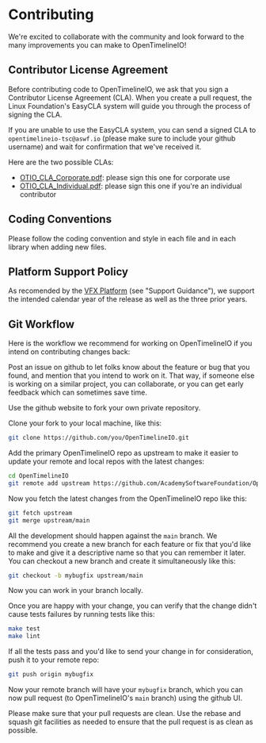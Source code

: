 # Contributing


We're excited to collaborate with the community and look forward to the many improvements you can make to OpenTimelineIO!

## Contributor License Agreement

Before contributing code to OpenTimelineIO, we ask that you sign a Contributor License Agreement (CLA).
When you create a pull request, the Linux Foundation's EasyCLA system will guide you through the process of signing the CLA.

If you are unable to use the EasyCLA system, you can send a signed CLA to `opentimelineio-tsc@aswf.io` (please make sure to include your github username) and wait for confirmation that we've received it.

Here are the two possible CLAs:

* [OTIO_CLA_Corporate.pdf](https://github.com/AcademySoftwareFoundation/OpenTimelineIO/raw/main/OTIO_CLA_Corporate.pdf): please sign this one for corporate use
* [OTIO_CLA_Individual.pdf](https://github.com/AcademySoftwareFoundation/OpenTimelineIO/raw/main/OTIO_CLA_Individual.pdf): please sign this one if you're an individual contributor

## Coding Conventions
Please follow the coding convention and style in each file and in each library when adding new files.

## Platform Support Policy
As recomended by the [VFX Platform](https://vfxplatform.com) (see "Support Guidance"), we support the intended calendar year of the release as well as the three prior years.

## Git Workflow
Here is the workflow we recommend for working on OpenTimelineIO if you intend on contributing changes back:

Post an issue on github to let folks know about the feature or bug that you found, and mention that you intend to work on it.  That way, if someone else is working on a similar project, you can collaborate, or you can get early feedback which can sometimes save time.

Use the github website to fork your own private repository.

Clone your fork to your local machine, like this:

```bash
git clone https://github.com/you/OpenTimelineIO.git
```

Add the primary OpenTimelineIO repo as upstream to make it easier to update your remote and local repos with the latest changes:

```bash
cd OpenTimelineIO
git remote add upstream https://github.com/AcademySoftwareFoundation/OpenTimelineIO.git
```

Now you fetch the latest changes from the OpenTimelineIO repo like this:

```bash
git fetch upstream
git merge upstream/main
```

All the development should happen against the `main` branch.  We recommend you create a new branch for each feature or fix that you'd like to make and give it a descriptive name so that you can remember it later.  You can checkout a new branch and create it simultaneously like this:

```bash
git checkout -b mybugfix upstream/main
```

Now you can work in your branch locally.

Once you are happy with your change, you can verify that the change didn't cause tests failures by running tests like this:

```bash
make test
make lint
```

If all the tests pass and you'd like to send your change in for consideration, push it to your remote repo:

```bash
git push origin mybugfix
```

Now your remote branch will have your `mybugfix` branch, which you can now pull request (to OpenTimelineIO's `main` branch) using the github UI.

Please make sure that your pull requests are clean.  Use the rebase and squash git facilities as needed to ensure that the pull request is as clean as possible.
